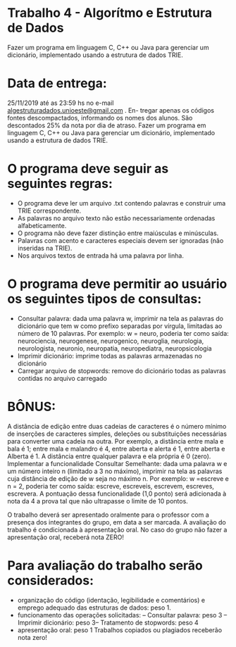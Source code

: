 # Trabalho 4 - Algorítmo e Estrutura de Dados
Fazer um programa em linguagem C, C++ ou Java para gerenciar um dicionário, implementado usando a estrutura de dados TRIE.

# Data de entrega:
25/11/2019 até as 23:59 hs no e-mail algestruturadados.unioeste@gmail.com . En-
tregar apenas os códigos fontes descompactados, informando os nomes dos alunos. São descontados 25%
da nota por dia de atraso.
Fazer um programa em linguagem C, C++ ou Java para gerenciar um dicionário, implementado usando
a estrutura de dados TRIE.

# O programa deve seguir as seguintes regras:
* O programa deve ler um arquivo .txt contendo palavras e construir uma TRIE correspondente.
* As palavras no arquivo texto não estão necessariamente ordenadas alfabeticamente.
* O programa não deve fazer distinção entre maiúsculas e minúsculas.
* Palavras com acento e caracteres especiais devem ser ignoradas (não inseridas na TRIE).
* Nos arquivos textos de entrada há uma palavra por linha.

# O programa deve permitir ao usuário os seguintes tipos de consultas:
* Consultar palavra: dada uma palavra w, imprimir na tela as palavras do dicionário que tem
w como prefixo separadas por vı́rgula, limitadas ao número de 10 palavras. Por exemplo:
w = neuro, poderia ter como saı́da: neurociencia, neurogenese, neurogenico, neuroglia,
neurologia, neurologista, neuronio, neuropatia, neuropediatra, neuropsicologia
* Imprimir dicionário: imprime todas as palavras armazenadas no dicionário
* Carregar arquivo de stopwords: remove do dicionário todas as palavras contidas no arquivo
carregado

# BÔNUS: 
A distância de edição entre duas cadeias de caracteres é o número mı́nimo de inserções de
caracteres simples, deleções ou substituições necessárias para converter uma cadeia na outra. Por exemplo,
a distância entre mala e bala é 1; entre mala e malandro é 4, entre aberta e alerta é 1, entre aberta e
Alberta é 1. A distância entre qualquer palavra e ela própria é 0 (zero).
Implementar a funcionalidade Consultar Semelhante: dada uma palavra w e um número inteiro n
(limitado a 3 no máximo), imprimir na tela as palavras cuja distância de edição de w seja no máximo n.
Por exemplo: w =escreve e n = 2, poderia ter como saı́da: escreve, escreveis, escrevem, escreves,
escrevera. A pontuação dessa funcionalidade (1,0 ponto) será adicionada à nota da 4 a prova tal que não
ultrapasse o limite de 10 pontos.


O trabalho deverá ser apresentado oralmente para o professor com a presença dos integrantes do grupo, em
data a ser marcada. A avaliação do trabalho é condicionada à apresentação oral. No caso do grupo não
fazer a apresentação oral, receberá nota ZERO!

# Para avaliação do trabalho serão considerados:
* organização do código (identação, legibilidade e comentários) e emprego adequado das estruturas de
dados: peso 1.
* funcionamento das operações solicitadas:
– Consultar palavra: peso 3
– Imprimir dicionário: peso 3– Tratamento de stopwords: peso 4
* apresentação oral: peso 1
Trabalhos copiados ou plagiados receberão nota zero!
